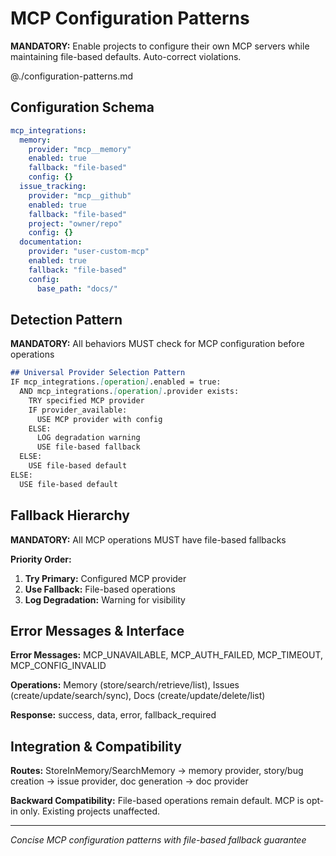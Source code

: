 # MCP Configuration Patterns

**MANDATORY:** Enable projects to configure their own MCP servers while maintaining file-based defaults. Auto-correct violations.

@./configuration-patterns.md

## Configuration Schema

```yaml
mcp_integrations:
  memory:
    provider: "mcp__memory"
    enabled: true
    fallback: "file-based"
    config: {}
  issue_tracking:
    provider: "mcp__github"
    enabled: true
    fallback: "file-based"
    project: "owner/repo"
    config: {}
  documentation:
    provider: "user-custom-mcp"
    enabled: true
    fallback: "file-based"
    config:
      base_path: "docs/"
```

## Detection Pattern

**MANDATORY:** All behaviors MUST check for MCP configuration before operations

```markdown
## Universal Provider Selection Pattern
IF mcp_integrations.[operation].enabled = true:
  AND mcp_integrations.[operation].provider exists:
    TRY specified MCP provider
    IF provider_available:
      USE MCP provider with config
    ELSE:
      LOG degradation warning
      USE file-based fallback
  ELSE:
    USE file-based default
ELSE:
  USE file-based default
```

## Fallback Hierarchy

**MANDATORY:** All MCP operations MUST have file-based fallbacks

**Priority Order:**
1. **Try Primary:** Configured MCP provider
2. **Use Fallback:** File-based operations
3. **Log Degradation:** Warning for visibility

## Error Messages & Interface

**Error Messages:** MCP_UNAVAILABLE, MCP_AUTH_FAILED, MCP_TIMEOUT, MCP_CONFIG_INVALID

**Operations:** Memory (store/search/retrieve/list), Issues (create/update/search/sync), Docs (create/update/delete/list)

**Response:** success, data, error, fallback_required

## Integration & Compatibility

**Routes:** StoreInMemory/SearchMemory → memory provider, story/bug creation → issue provider, doc generation → doc provider

**Backward Compatibility:** File-based operations remain default. MCP is opt-in only. Existing projects unaffected.

---
*Concise MCP configuration patterns with file-based fallback guarantee*